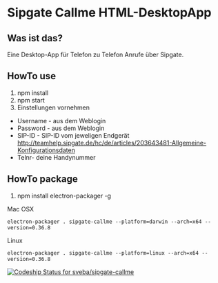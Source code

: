 # Sipgate Callme HTML-DesktopApp
## Was ist das?
Eine Desktop-App für Telefon zu Telefon Anrufe über Sipgate.

## HowTo use
1. npm install
2. npm start
3. Einstellungen vornehmen

- Username - aus dem Weblogin
- Password - aus dem Weblogin
- SIP-ID - SIP-ID vom jeweligen Endgerät  http://teamhelp.sipgate.de/hc/de/articles/203643481-Allgemeine-Konfigurationsdaten
- Telnr- deine Handynummer

## HowTo package
1. npm install electron-packager -g

Mac OSX
```
electron-packager . sipgate-callme --platform=darwin --arch=x64 --version=0.36.8
```
Linux
```
electron-packager . sipgate-callme --platform=linux --arch=x64 --version=0.36.8
```
[ ![Codeship Status for sveba/sipgate-callme](https://codeship.com/projects/94630e10-c9e4-0133-f004-0aabfff4550a/status?branch=master)](https://codeship.com/projects/139827)
